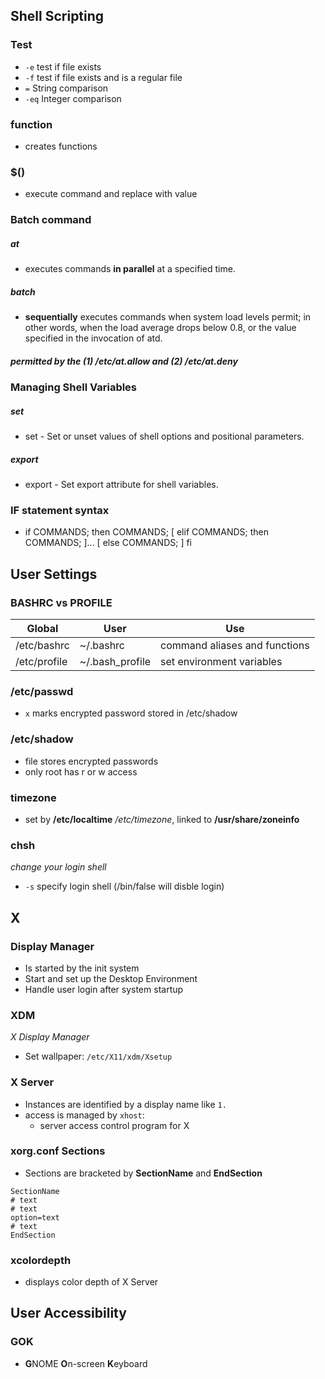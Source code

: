 ## Shell Scripting

### Test

* `-e` test if file exists
* `-f` test if file exists and is a regular file
* `=` String comparison
* `-eq` Integer comparison

### function

* creates functions

### $() 

* execute command and replace with value

### Batch command

##### at

* executes commands **in parallel** at a specified time. 

##### batch

* **sequentially** executes commands when system load levels permit; in other words, 
when the load average drops below 0.8, or the value specified in 
the invocation of atd. 

##### permitted by the (1) /etc/at.allow and (2) /etc/at.deny

### Managing Shell Variables

##### set

* set - Set or unset values of shell options and positional parameters.

##### export

* export - Set export attribute for shell variables.

### IF statement syntax

* if COMMANDS; then COMMANDS; [ elif COMMANDS; then COMMANDS; ]... [ else COMMANDS; ] fi


## User Settings

### BASHRC vs PROFILE

| Global | User | Use |
|---------|-----|------|
| /etc/bashrc | ~/.bashrc | command aliases and functions |
| /etc/profile | ~/.bash_profile | set environment variables |

### /etc/passwd
* `x` marks encrypted password stored in /etc/shadow
### /etc/shadow
* file stores encrypted passwords
* only root has r or w access

### timezone
* set by **/etc/localtime** */etc/timezone*, linked to **/usr/share/zoneinfo**


### chsh
*change your login shell*
* `-s` specify login shell (/bin/false will disble login)

## X

### Display Manager
* Is started by the init system
* Start and set up the Desktop Environment
* Handle user login after system startup

### XDM
*X Display Manager*
* Set wallpaper: ``/etc/X11/xdm/Xsetup``

### X Server
* Instances are identified by a display name like `1.`
* access is managed by `xhost`:
	* server access control program for X

### xorg.conf Sections
* Sections are bracketed by **SectionName** and **EndSection**
```
SectionName
# text
# text
option=text
# text
EndSection
``` 

### xcolordepth
* displays color depth of X Server


## User Accessibility

### GOK
* **G**NOME **O**n-screen **K**eyboard


<!--stackedit_data:
eyJoaXN0b3J5IjpbLTIwNjIyMTk1OTAsLTE1MDI3NzAxNjQsLT
kwNDE2Mjg3NCw2MDA0MTg0OTcsMzg2NTExMTg3XX0=
-->